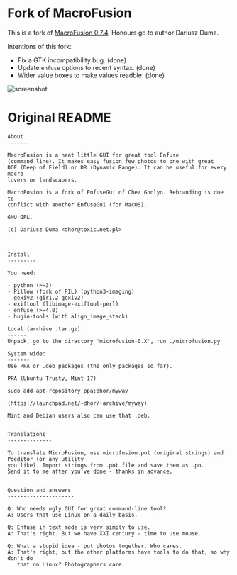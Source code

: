 # Fork of MacroFusion

This is a fork of [MacroFusion 0.7.4](https://sourceforge.net/projects/macrofusion/). Honours go to author Dariusz Duma.

Intentions of this fork:
 - Fix a GTK incompatibility bug. (done)
 - Update `enfuse` options to recent syntax. (done)
 - Wider value boxes to make values readble. (done)
 
![screenshot](https://github.com/mviereck/macrofusion/blob/master/images/logoSplash.png)

# Original README

```
About
-------

MacroFusion is a neat little GUI for great tool Enfuse
(command line). It makes easy fusion few photos to one with great
DOF (Deep of Field) or DR (Dynamic Range). It can be useful for every macro
lovers or landscapers. 

MacroFusion is a fork of EnfuseGui of Chez Gholyo. Rebranding is due to
conflict with another EnfuseGui (for MacOS).

GNU GPL.

(c) Dariusz Duma <dhor@toxic.net.pl>



Install
---------

You need:

- python (>=3)
- Pillow (fork of PIL) (python3-imaging)
- gexiv2 (gir1.2-gexiv2)
- exiftool (libimage-exiftool-perl)
- enfuse (>=4.0)
- hugin-tools (with align_image_stack)

Local (archive .tar.gz):
------
Unpack, go to the directory 'microfusion-0.X', run ./microfusion.py

System wide:
-------
Use PPA or .deb packages (the only packages so far).

PPA (Ubuntu Trusty, Mint 17)

sudo add-apt-repository ppa:dhor/myway

(https://launchpad.net/~dhor/+archive/myway)

Mint and Debian users also can use that .deb.


Translations
--------------

To translate MicroFusion, use microfusion.pot (original strings) and Poeditor (or any utility
you like). Import strings from .pot file and save them as .po.
Send it to me after you've done - thanks in advance.


Question and answers
---------------------

Q: Who needs ugly GUI for great command-line tool? 
A: Users that use Linux on a daily basis.

Q: Enfuse in text mode is very simply to use.
A: That's right. But we have XXI century - time to use mouse.

Q: What a stupid idea - put photos together. Who cares.
A: That's right, but the other platforms have tools to do that, so why don't do
   that on Linux? Photographers care.
```
